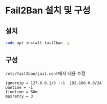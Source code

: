 # Fail2Ban 설치 및 구성

## 설치

```bash
sudo apt install fail2ban -y
```

## 구성

`/etc/fail2ban/jail.conf`에서 내용 수정

```
ignoreip = 127.0.0.1/8 ::1  192.168.0.0/24
bantime = -1
findtime = 60m
maxretry = 3
```
